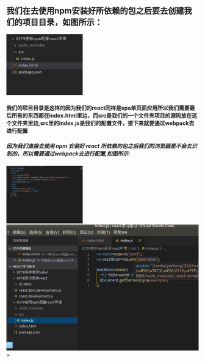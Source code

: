 ## 我们在去使用npm安装好所依赖的包之后要去创建我们的项目目录，如图所示：

<img src="./img/02.png" width="200px" />  

#### 我们的项目目录是这样的因为我们的react同样是spa单页面应用所以我们需要最后所有的东西都在index.html里边，而src是我们的一个文件夹项目的源码放在这个文件夹里边,src里的index.js是我们的配置文件，接下来就要通过webpack去进行配置

##### 因为我们直接去使用 npm 安装好 react 所依赖的包之后我们的浏览器是不会去识别的，所以需要通过webpack去进行配置,如图所示:
<img src="./img/01.png" width="200px" />  <img src ="./img/03.png" />>
